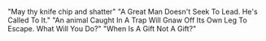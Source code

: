 "May thy knife chip and shatter"
"A Great Man Doesn't Seek To Lead. He's Called To It."
"An animal Caught In A Trap Will Gnaw Off Its Own Leg To Escape. What Will You Do?"
"When Is A Gift Not A Gift?"
